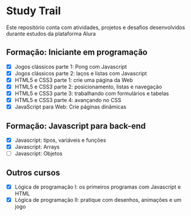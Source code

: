# Study Trail

Este repositório conta com atividades, projetos e desafios desenvolvidos durante estudos da plataforma Alura

## Formação: Iniciante em programação

- [x] Jogos clássicos parte 1: Pong com Javascript
- [x] Jogos clássicos parte 2: laços e listas com Javascript
- [x] HTML5 e CSS3 parte 1: crie uma página da Web
- [x] HTML5 e CSS3 parte 2: posicionamento, listas e navegação
- [x] HTML5 e CSS3 parte 3: trabalhando com formulários e tabelas
- [x] HTML5 e CSS3 parte 4: avançando no CSS
- [x] JavaScript para Web: Crie páginas dinâmicas

## Formação: Javascript para back-end

- [x] Javascript: tipos, variáveis e funções
- [x] Javascript: Arrays
- [ ] Javascript: Objetos

## Outros cursos

- [x] Lógica de programação I: os primeiros programas com Javascript e HTML
- [x] Lógica de programação II: pratique com desenhos, animações e um jogo